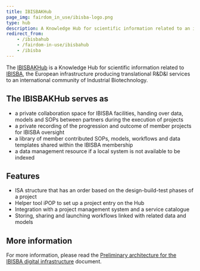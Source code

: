 ```yaml
---
title: IBISBAKHub
page_img: fairdom_in_use/ibisba-logo.png
type: hub
description: A Knowledge Hub for scientific information related to an international community of Industrial Biotechnology.
redirect_from:
    - /ibisbahub
    - /fairdom-in-use/ibisbahub
    - /ibisba
---
```


The [IBISBAKHub](https://hub.ibisba.eu) is a Knowledge Hub for scientific information related to [IBISBA](https://www.ibisba.eu), the European infrastructure producing translational R&D&I services to an international community of Industrial Biotechnology.


## The IBISBAKHub serves as

* a private collaboration space for IBISBA facilities, handing over data, models and SOPs between partners during the execution of projects
* a private recording of the progression and outcome of member projects for IBISBA oversight
* a library of member  contributed SOPs, models, workflows and data templates shared within the IBISBA membership
* a data management resource if a local system is not available to be indexed

## Features

* ISA structure that has an order based on the design-build-test phases of a project
* Helper tool iPOP to set up a project entry on the Hub 
* Integration with a project management system and a service catalogue
* Storing, sharing and launching workflows linked with related data and models


## More information

For more information, please read the [Preliminary architecture for the IBISBA digital infrastructure](https://doi.org/10.34701/ibisba.1.document.39.1) document.





